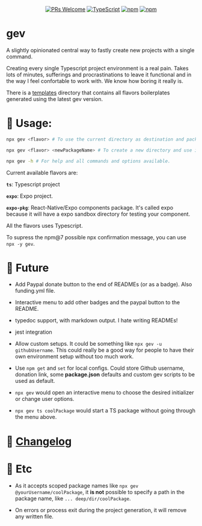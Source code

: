 <div align="center">

[![PRs Welcome](https://img.shields.io/badge/PRs-welcome-brightgreen.svg?style=flat-square)](http://makeapullrequest.com)
[![TypeScript](https://badgen.net/npm/types/env-var)](http://www.typescriptlang.org/)
[![npm](https://img.shields.io/npm/v/gev)](https://www.npmjs.com/package/gev)
[![npm](https://img.shields.io/npm/dw/gev)](https://www.npmjs.com/package/gev)

</div>

# gev

A slightly opinionated central way to fastly create new projects with a single command.

Creating every single Typescript project environment is a real pain. Takes lots of minutes, sufferings and procrastinations to leave it functional and in the way I feel confortable to work with. We know how boring it really is.

There is a [templates](./templates) directory that contains all flavors boilerplates generated using the latest gev version.


# 📖 Usage:

```bash
npx gev <flavor> # To use the current directory as destination and package name. Directory emptiness will be checked.

npx gev <flavor> <newPackageName> # To create a new directory and use it as the package name. Directory existence will be checked.

npx gev -h # For help and all commands and options available.
```

Current available flavors are:

**`ts`**: Typescript project

**`expo`**: Expo project.

**`expo-pkg`**: React-Native/Expo components package. It's called expo because it will have a expo sandbox directory for testing your component.

All the flavors uses Typescript.

To supress the npm@7 possible npx confirmation message, you can use `npx -y gev`.

# 🔮 Future

* Add Paypal donate button to the end of READMEs (or as a badge). Also funding.yml file.

* Interactive menu to add other badges and the paypal button to the README.

* typedoc support, with markdown output. I hate writing READMEs!

* jest integration

* Allow custom setups. It could be something like `npx gev -u githubUsername`. This could really be a good way for people to have their own environment setup without too much work.

* Use `npm get` and `set` for local configs. Could store Github username, donation link, some **package.json** defaults and custom gev scripts to be used as default.

* `npx gev` would open an interactive menu to choose the desired initializer or change user options.

* `npx gev ts coolPackage` would start a TS package without going through the menu above.

# 📰 [Changelog](CHANGELOG.md)

# 🦔 Etc

* As it accepts scoped package names like `npx gev @yourUsername/coolPackage`, it **is not** possible to specify a path in the package name, like `... deep/dir/coolPackage`.

* On errors or process exit during the project generation, it will remove any written file.
